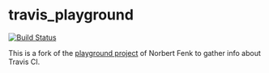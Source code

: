 # travis_playground
[![Build Status](https://travis-ci.com/simonmatyi/travis_playground.svg?branch=master)](https://travis-ci.com/simonmatyi/travis_playground)

This is a fork of the [playground project](https://github.com/NorbertFenk/travis_playground) of Norbert Fenk to gather info about Travis CI.
